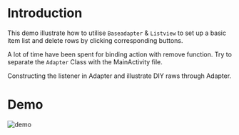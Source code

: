 # Introduction 


This demo illustrate how to utilise `Baseadapter` & `Listview` to set up a basic item list and delete rows by clicking corresponding buttons.

A lot of time have been spent for binding action with remove function. Try to separate the `Adapter` Class with the MainActivity file. 

Constructing the listener in Adapter and illustrate DIY raws through Adapter. 


# Demo


![demo](demo.gif)
